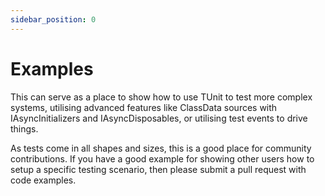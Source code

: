 ```yaml
---
sidebar_position: 0
---
```


# Examples

This can serve as a place to show how to use TUnit to test more complex systems, utilising advanced features like ClassData sources with IAsyncInitializers and IAsyncDisposables, or utilising test events to drive things.

As tests come in all shapes and sizes, this is a good place for community contributions. If you have a good example for showing other users how to setup a specific testing scenario, then please submit a pull request with code examples.